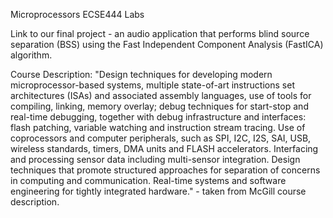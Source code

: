 Microprocessors
ECSE444 Labs

Link to our final project - an audio application that performs blind source separation (BSS) using the Fast Independent Component Analysis (FastICA) algorithm.

Course Description: 
"Design techniques for developing modern microprocessor-based systems, multiple state-of-art instructions set architectures (ISAs) and associated assembly languages, use of tools for compiling, linking, memory overlay; debug techniques for start-stop and real-time debugging, together with debug infrastructure and interfaces: flash patching, variable watching and instruction stream tracing. Use of coprocessors and computer peripherals, such as SPI, I2C, I2S, SAI, USB, wireless standards, timers, DMA units and FLASH accelerators. Interfacing and processing sensor data including multi-sensor integration. Design techniques that promote structured approaches for separation of concerns in computing and communication. Real-time systems and software engineering for tightly integrated hardware." - taken from McGill course description.